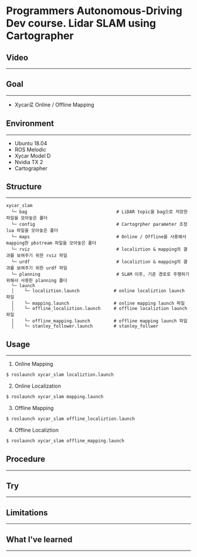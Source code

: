 # Programmers Autonomous-Driving Dev course. Lidar SLAM using Cartographer

## Video
---

## Goal
---
- Xycar로 Online / Offline Mapping

## Environment
---
- Ubuntu 18.04
- ROS Melodic
- Xycar Model D
- Nvidia TX 2
- Cartographer

## Structure
---
~~~
xycar_slam
  └─ bag                                  # LiDAR topic을 bag으로 저장한 파일을 모아놓은 폴더
  └─ config                               # Cartogrpher parameter 조정 lua 파일을 모아놓은 폴더
  └─ maps                                 # Online / Offline을 사용해서 mapping한 pbstream 파일을 모아놓은 폴더
  └─ rviz                                 # localiztion & mapping의 결과를 보여주기 위한 rviz 파일
  └─ urdf                                 # localiztion & mapping의 결과를 보여주기 위한 urdf 파일
  └─ planning                             # SLAM 이후, 기준 경로로 주행하기 위해서 사용한 planning 폴더
  └─ launch
  │    └─ localiztion.launch             # online localiztion launch 파일
  │    └─ mapping.launch                 # online mapping launch 파일
  │    └─ offline_localiztion.launch     # offline localiztion launch 파일
  │    └─ offline_mapping.launch         # offline mapping launch 파일
  │    └─ stanley_follower.launch        # stanley_follwer 

~~~

## Usage
---
1. Online Mapping
~~~bash
$ roslaunch xycar_slam localiztion.launch
~~~

2. Online Localization
~~~bash
$ roslaunch xycar_slam mapping.launch
~~~

3. Offline Mapping
~~~bash
$ roslaunch xycar_slam offline_localiztion.launch
~~~

4. Offline Localiztion
~~~bash
$ roslaunch xycar_slam offline_mapping.launch
~~~
## Procedure
---

## Try
---

## Limitations
---


## What I've learned
---
